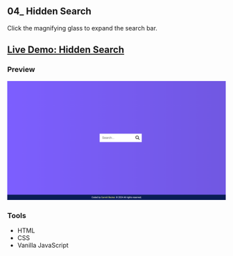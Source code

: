 ## 04_ Hidden Search

Click the magnifying glass to expand the search bar.

## [Live Demo: Hidden Search](https://04-hidden-search-gdbecker.replit.app/)

### Preview

!["HomePage"](./HomePage.png)

### Tools
- HTML
- CSS
- Vanilla JavaScript